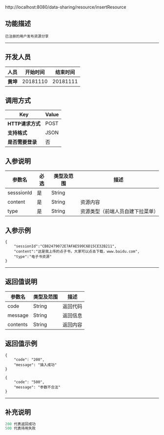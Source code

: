 http://localhost:8080/data-sharing/resource/insertResource

## 功能描述
```
已注册的用户发布资源分享
```
---
## 开发人员
| 人员     | 开始时间 | 结束时间 |
| -------- | :------: | :------: |
| **黄坤** | 20181110 | 20181111 |

## 调用方式

| Key              | Value |
| ---------------- | ----- |
| **HTTP请求方式** | POST  |
| **支持格式**     | JSON  |
| **是否需要登录** | 否    |

## 入参说明



| 参数名     | 必选 | 类型及范围 | 描述                             |
| ---------- | ---- | ---------- | -------------------------------- |
| sesssionId | 是   | String     |                                  |
| content    | 是   | String     | 资源内容                         |
| type       | 是   | String     | 资源类型（前端人员自建下拉菜单） |

## 入参示例
```
{
	"sessionId":"CB82479072E7AFAE599C6D15CE32B211",
	"content":"这是我上传的点子书，大家可以点击下载，www.baidu.com",
	"type":"电子书资源"
}
```

---

## 返回值说明
| 参数名   | 类型及范围 | 描述     |
| -------- | ---------- | -------- |
| code     | String     | 返回代码 |
| message  | String     | 返回信息 |
| contents | String     | 返回内容 |

## 返回值示例
```
{
    "code": "200",
    "message": "插入成功"
} 
```

```
{
    "code": "500",
    "message": "参数不合法"
}
```
---

## 补充说明
~~~js
200 代表返回成功
500 代表待用失败
~~~

